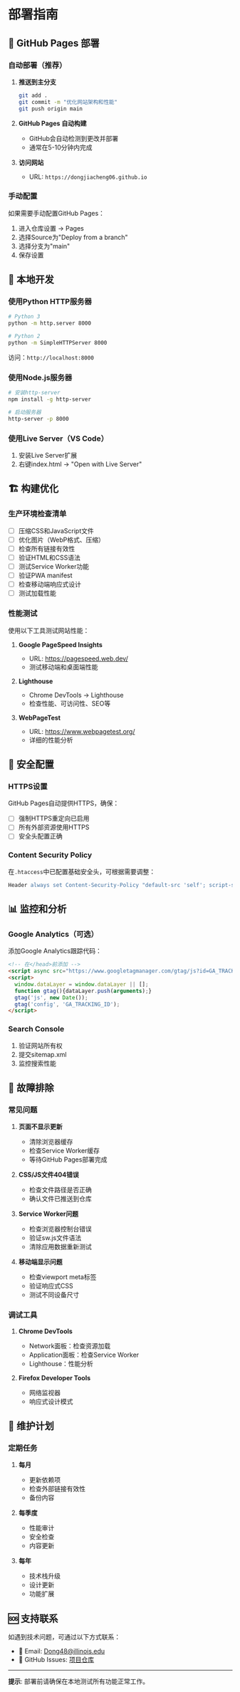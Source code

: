 # 部署指南

## 🚀 GitHub Pages 部署

### 自动部署（推荐）

1. **推送到主分支**
   ```bash
   git add .
   git commit -m "优化网站架构和性能"
   git push origin main
   ```

2. **GitHub Pages 自动构建**
   - GitHub会自动检测到更改并部署
   - 通常在5-10分钟内完成

3. **访问网站**
   - URL: `https://dongjiacheng06.github.io`

### 手动配置

如果需要手动配置GitHub Pages：

1. 进入仓库设置 → Pages
2. 选择Source为"Deploy from a branch"
3. 选择分支为"main"
4. 保存设置

## 🔧 本地开发

### 使用Python HTTP服务器

```bash
# Python 3
python -m http.server 8000

# Python 2
python -m SimpleHTTPServer 8000
```

访问：`http://localhost:8000`

### 使用Node.js服务器

```bash
# 安装http-server
npm install -g http-server

# 启动服务器
http-server -p 8000
```

### 使用Live Server（VS Code）

1. 安装Live Server扩展
2. 右键index.html → "Open with Live Server"

## 🏗️ 构建优化

### 生产环境检查清单

- [ ] 压缩CSS和JavaScript文件
- [ ] 优化图片（WebP格式、压缩）
- [ ] 检查所有链接有效性
- [ ] 验证HTML和CSS语法
- [ ] 测试Service Worker功能
- [ ] 验证PWA manifest
- [ ] 检查移动端响应式设计
- [ ] 测试加载性能

### 性能测试

使用以下工具测试网站性能：

1. **Google PageSpeed Insights**
   - URL: https://pagespeed.web.dev/
   - 测试移动端和桌面端性能

2. **Lighthouse**
   - Chrome DevTools → Lighthouse
   - 检查性能、可访问性、SEO等

3. **WebPageTest**
   - URL: https://www.webpagetest.org/
   - 详细的性能分析

## 🔐 安全配置

### HTTPS设置

GitHub Pages自动提供HTTPS，确保：
- [ ] 强制HTTPS重定向已启用
- [ ] 所有外部资源使用HTTPS
- [ ] 安全头配置正确

### Content Security Policy

在`.htaccess`中已配置基础安全头，可根据需要调整：

```apache
Header always set Content-Security-Policy "default-src 'self'; script-src 'self' 'unsafe-inline' cdnjs.cloudflare.com cdn.jsdelivr.net; style-src 'self' 'unsafe-inline' cdnjs.cloudflare.com;"
```

## 📊 监控和分析

### Google Analytics（可选）

添加Google Analytics跟踪代码：

```html
<!-- 在</head>前添加 -->
<script async src="https://www.googletagmanager.com/gtag/js?id=GA_TRACKING_ID"></script>
<script>
  window.dataLayer = window.dataLayer || [];
  function gtag(){dataLayer.push(arguments);}
  gtag('js', new Date());
  gtag('config', 'GA_TRACKING_ID');
</script>
```

### Search Console

1. 验证网站所有权
2. 提交sitemap.xml
3. 监控搜索性能

## 🐛 故障排除

### 常见问题

1. **页面不显示更新**
   - 清除浏览器缓存
   - 检查Service Worker缓存
   - 等待GitHub Pages部署完成

2. **CSS/JS文件404错误**
   - 检查文件路径是否正确
   - 确认文件已推送到仓库

3. **Service Worker问题**
   - 检查浏览器控制台错误
   - 验证sw.js文件语法
   - 清除应用数据重新测试

4. **移动端显示问题**
   - 检查viewport meta标签
   - 验证响应式CSS
   - 测试不同设备尺寸

### 调试工具

1. **Chrome DevTools**
   - Network面板：检查资源加载
   - Application面板：检查Service Worker
   - Lighthouse：性能分析

2. **Firefox Developer Tools**
   - 网络监视器
   - 响应式设计模式

## 📅 维护计划

### 定期任务

1. **每月**
   - 更新依赖项
   - 检查外部链接有效性
   - 备份内容

2. **每季度**
   - 性能审计
   - 安全检查
   - 内容更新

3. **每年**
   - 技术栈升级
   - 设计更新
   - 功能扩展

## 🆘 支持联系

如遇到技术问题，可通过以下方式联系：

- 📧 Email: Dong48@illinois.edu
- 🐙 GitHub Issues: [项目仓库](https://github.com/dongjiacheng06/dongjiacheng06.github.io)

---

**提示**: 部署前请确保在本地测试所有功能正常工作。
